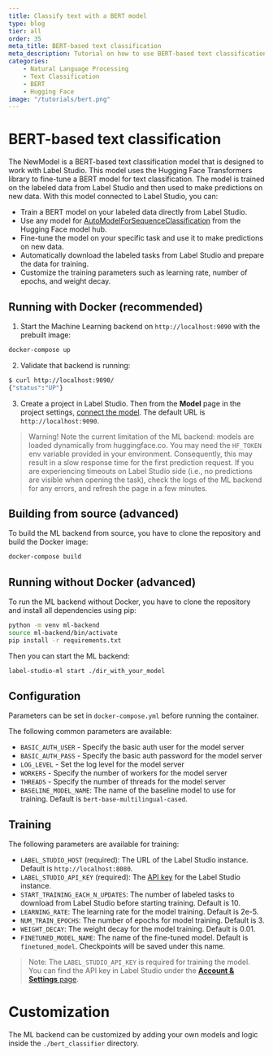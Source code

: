 ```yaml
---
title: Classify text with a BERT model
type: blog
tier: all
order: 35
meta_title: BERT-based text classification
meta_description: Tutorial on how to use BERT-based text classification with your Label Studio project
categories:
    - Natural Language Processing
    - Text Classification
    - BERT
    - Hugging Face
image: "/tutorials/bert.png"
---
```


<!--

-->

# BERT-based text classification

The NewModel is a BERT-based text classification model that is designed to work with Label Studio. This model uses the Hugging Face Transformers library to fine-tune a BERT model for text classification. The model is trained on the labeled data from Label Studio and then used to make predictions on new data.  With this model connected to Label Studio, you can: 

- Train a BERT model on your labeled data directly from Label Studio.
- Use any model for [AutoModelForSequenceClassification](https://huggingface.co/transformers/v3.0.2/model_doc/auto.html#automodelforsequenceclassification) from the Hugging Face model hub.
- Fine-tune the model on your specific task and use it to make predictions on new data.
- Automatically download the labeled tasks from Label Studio and prepare the data for training.
- Customize the training parameters such as learning rate, number of epochs, and weight decay.


## Running with Docker (recommended)

1. Start the Machine Learning backend on `http://localhost:9090` with the prebuilt image:

```bash
docker-compose up
```

2. Validate that backend is running:

```bash
$ curl http://localhost:9090/
{"status":"UP"}
```

3. Create a project in Label Studio. Then from the **Model** page in the project settings, [connect the model](https://labelstud.io/guide/ml#Connect-the-model-to-Label-Studio). The default URL is `http://localhost:9090`.

> Warning! Note the current limitation of the ML backend: models are loaded dynamically from huggingface.co. You may need the `HF_TOKEN` env variable provided in your environment. Consequently, this may result in a slow response time for the first prediction request. If you are experiencing timeouts on Label Studio side (i.e., no predictions are visible when opening the task), check the logs of the ML backend for any errors, and refresh the page in a few minutes.

## Building from source (advanced)

To build the ML backend from source, you have to clone the repository and build the Docker image:

```bash
docker-compose build
```

## Running without Docker (advanced)

To run the ML backend without Docker, you have to clone the repository and install all dependencies using pip:

```bash
python -m venv ml-backend
source ml-backend/bin/activate
pip install -r requirements.txt
```

Then you can start the ML backend:

```bash
label-studio-ml start ./dir_with_your_model
```

## Configuration

Parameters can be set in `docker-compose.yml` before running the container.

The following common parameters are available:

- `BASIC_AUTH_USER` - Specify the basic auth user for the model server
- `BASIC_AUTH_PASS` - Specify the basic auth password for the model server
- `LOG_LEVEL` - Set the log level for the model server
- `WORKERS` - Specify the number of workers for the model server
- `THREADS` - Specify the number of threads for the model server
- `BASELINE_MODEL_NAME`: The name of the baseline model to use for training. Default is `bert-base-multilingual-cased`.

## Training

The following parameters are available for training:

- `LABEL_STUDIO_HOST` (required): The URL of the Label Studio instance. Default is `http://localhost:8080`.
- `LABEL_STUDIO_API_KEY` (required): The [API key](https://labelstud.io/guide/user_account#Access-token) for the Label Studio instance.
- `START_TRAINING_EACH_N_UPDATES`: The number of labeled tasks to download from Label Studio before starting training. Default is 10.
- `LEARNING_RATE`: The learning rate for the model training. Default is 2e-5.
- `NUM_TRAIN_EPOCHS`: The number of epochs for model training. Default is 3.
- `WEIGHT_DECAY`: The weight decay for the model training. Default is 0.01.
- `FINETUNED_MODEL_NAME`: The name of the fine-tuned model. Default is `finetuned_model`. Checkpoints will be saved under this name.

> Note: The `LABEL_STUDIO_API_KEY` is required for training the model. You can find the API key in Label Studio under the [**Account & Settings** page](https://labelstud.io/guide/user_account#Access-token).


# Customization

The ML backend can be customized by adding your own models and logic inside the `./bert_classifier` directory.